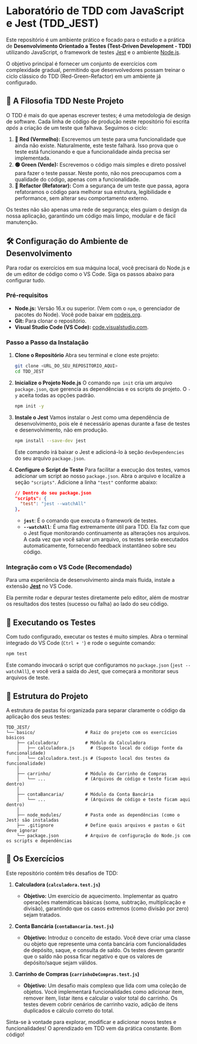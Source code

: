 
# Laboratório de TDD com JavaScript e Jest (TDD\_JEST)

Este repositório é um ambiente prático e focado para o estudo e a prática de **Desenvolvimento Orientado a Testes (Test-Driven Development - TDD)** utilizando JavaScript, o framework de testes [Jest](https://jestjs.io/) e o ambiente [Node.js](https://nodejs.org/).

O objetivo principal é fornecer um conjunto de exercícios com complexidade gradual, permitindo que desenvolvedores possam treinar o ciclo clássico do TDD (Red-Green-Refactor) em um ambiente já configurado.

## 🎯 A Filosofia TDD Neste Projeto

O TDD é mais do que apenas escrever testes; é uma metodologia de design de software. Cada linha de código de produção neste repositório foi escrita *após* a criação de um teste que falhava. Seguimos o ciclo:

1.  **🔴 Red (Vermelho):** Escrevemos um teste para uma funcionalidade que ainda não existe. Naturalmente, este teste falhará. Isso prova que o teste está funcionando e que a funcionalidade ainda precisa ser implementada.
2.  **🟢 Green (Verde):** Escrevemos o código mais simples e direto possível para fazer o teste passar. Neste ponto, não nos preocupamos com a qualidade do código, apenas com a funcionalidade.
3.  **🔵 Refactor (Refatorar):** Com a segurança de um teste que passa, agora refatoramos o código para melhorar sua estrutura, legibilidade e performance, sem alterar seu comportamento externo.

Os testes não são apenas uma rede de segurança; eles guiam o design da nossa aplicação, garantindo um código mais limpo, modular e de fácil manutenção.

## 🛠️ Configuração do Ambiente de Desenvolvimento

Para rodar os exercícios em sua máquina local, você precisará do Node.js e de um editor de código como o VS Code. Siga os passos abaixo para configurar tudo.

### Pré-requisitos

  * **Node.js:** Versão 16.x ou superior. (Vem com o `npm`, o gerenciador de pacotes do Node). Você pode baixar em [nodejs.org](https://nodejs.org/).
  * **Git:** Para clonar o repositório.
  * **Visual Studio Code (VS Code):** [code.visualstudio.com](https://code.visualstudio.com/).

### Passo a Passo da Instalação

1.  **Clone o Repositório**
    Abra seu terminal e clone este projeto:

    ```bash
    git clone <URL_DO_SEU_REPOSITORIO_AQUI>
    cd TDD_JEST
    ```

2.  **Inicialize o Projeto Node.js**
    O comando `npm init` cria um arquivo `package.json`, que gerencia as dependências e os scripts do projeto. O `-y` aceita todas as opções padrão.

    ```bash
    npm init -y
    ```

3.  **Instale o Jest**
    Vamos instalar o Jest como uma dependência de desenvolvimento, pois ele é necessário apenas durante a fase de testes e desenvolvimento, não em produção.

    ```bash
    npm install --save-dev jest
    ```

    Este comando irá baixar o Jest e adicioná-lo à seção `devDependencies` do seu arquivo `package.json`.

4.  **Configure o Script de Teste**
    Para facilitar a execução dos testes, vamos adicionar um script ao nosso `package.json`. Abra o arquivo e localize a seção `"scripts"`. Adicione a linha `"test"` conforme abaixo:

    ```json
    // Dentro do seu package.json
    "scripts": {
      "test": "jest --watchAll"
    },
    ```

      * **`jest`**: É o comando que executa o framework de testes.
      * **`--watchAll`**: É uma flag extremamente útil para TDD. Ela faz com que o Jest fique monitorando continuamente as alterações nos arquivos. A cada vez que você salvar um arquivo, os testes serão executados automaticamente, fornecendo feedback instantâneo sobre seu código.

### Integração com o VS Code (Recomendado)

Para uma experiência de desenvolvimento ainda mais fluida, instale a extensão **[Jest](https://marketplace.visualstudio.com/items?itemName=Orta.vscode-jest)** no VS Code.

Ela permite rodar e depurar testes diretamente pelo editor, além de mostrar os resultados dos testes (sucesso ou falha) ao lado do seu código.

## 🚀 Executando os Testes

Com tudo configurado, executar os testes é muito simples. Abra o terminal integrado do VS Code (`Ctrl + '`) e rode o seguinte comando:

```bash
npm test
```

Este comando invocará o script que configuramos no `package.json` (`jest --watchAll`), e você verá a saída do Jest, que começará a monitorar seus arquivos de teste.

## 📁 Estrutura do Projeto

A estrutura de pastas foi organizada para separar claramente o código da aplicação dos seus testes:

```
TDD_JEST/
└── basico/                   # Raiz do projeto com os exercícios básicos
    ├── calculadora/          # Módulo da Calculadora
    │   ├── calculadora.js      # (Suposto local do código fonte da funcionalidade)
    │   └── calculadora.test.js # (Suposto local dos testes da funcionalidade)
    │
    ├── carrinho/             # Módulo do Carrinho de Compras
    │   └── ...               # (Arquivos de código e teste ficam aqui dentro)
    │
    ├── contaBancaria/        # Módulo da Conta Bancária
    │   └── ...               # (Arquivos de código e teste ficam aqui dentro)
    │
    ├── node_modules/         # Pasta onde as dependências (como o Jest) são instaladas
    ├── .gitignore            # Define quais arquivos e pastas o Git deve ignorar
    └── package.json          # Arquivo de configuração do Node.js com os scripts e dependências
```

## 🧪 Os Exercícios

Este repositório contém três desafios de TDD:

1.  **Calculadora (`calculadora.test.js`)**

      * **Objetivo:** Um exercício de aquecimento. Implementar as quatro operações matemáticas básicas (soma, subtração, multiplicação e divisão), garantindo que os casos extremos (como divisão por zero) sejam tratados.

2.  **Conta Bancária (`contaBancaria.test.js`)**

      * **Objetivo:** Introduz o conceito de estado. Você deve criar uma classe ou objeto que represente uma conta bancária com funcionalidades de depósito, saque, e consulta de saldo. Os testes devem garantir que o saldo não possa ficar negativo e que os valores de depósito/saque sejam válidos.

3.  **Carrinho de Compras (`carrinhoDeCompras.test.js`)**

      * **Objetivo:** Um desafio mais complexo que lida com uma coleção de objetos. Você implementará funcionalidades como adicionar item, remover item, listar itens e calcular o valor total do carrinho. Os testes devem cobrir cenários de carrinho vazio, adição de itens duplicados e cálculo correto do total.

Sinta-se à vontade para explorar, modificar e adicionar novos testes e funcionalidades\! O aprendizado em TDD vem da prática constante. Bom código\!
